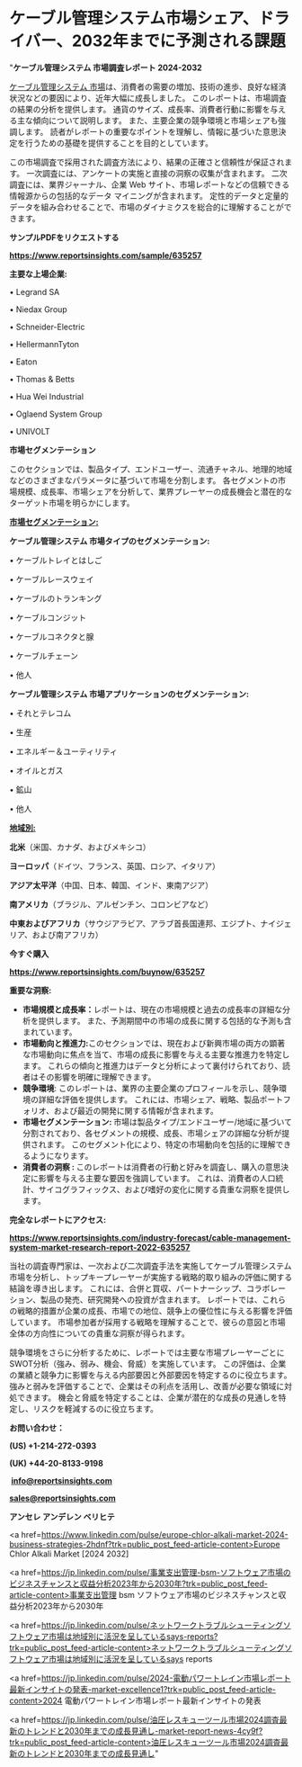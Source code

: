 # ケーブル管理システム市場シェア、ドライバー、2032年までに予測される課題

"<strong>ケーブル管理システム 市場調査レポート 2024-2032</strong>

<a href=https://www.reportsinsights.com/sample/635257>ケーブル管理システム 市場</a>は、消費者の需要の増加、技術の進歩、良好な経済状況などの要因により、近年大幅に成長しました。 このレポートは、市場調査の結果の分析を提供します。 通貨のサイズ、成長率、消費者行動に影響を与える主な傾向について説明します。 また、主要企業の競争環境と市場シェアも強調します。 読者がレポートの重要なポイントを理解し、情報に基づいた意思決定を行うための基礎を提供することを目的としています。

この市場調査で採用された調査方法により、結果の正確さと信頼性が保証されます。 一次調査には、アンケートの実施と直接の洞察の収集が含まれます。 二次調査には、業界ジャーナル、企業 Web サイト、市場レポートなどの信頼できる情報源からの包括的なデータ マイニングが含まれます。 定性的データと定量的データを組み合わせることで、市場のダイナミクスを総合的に理解することができます。

<strong><b>サンプルPDFをリクエストする</b></strong>

<a href=https://www.reportsinsights.com/sample/635257><strong><u>https://www.reportsinsights.com/sample/635257</u></strong></a>

<strong>主要な上場企業:</strong>

• Legrand SA

• Niedax Group

• Schneider-Electric

• HellermannTyton

• Eaton

• Thomas & Betts

• Hua Wei Industrial

• Oglaend System Group

• UNIVOLT

<strong>市場セグメンテーション</strong>

このセクションでは、製品タイプ、エンドユーザー、流通チャネル、地理的地域などのさまざまなパラメータに基づいて市場を分割します。 各セグメントの市場規模、成長率、市場シェアを分析して、業界プレーヤーの成長機会と潜在的なターゲット市場を明らかにします。

<strong><u>市場セグメンテーション</u></strong><strong><u>:</u></strong>

<strong>ケーブル管理システム 市場タイプのセグメンテーション:</strong>

• ケーブルトレイとはしご

• ケーブルレースウェイ

• ケーブルのトランキング

• ケーブルコンジット

• ケーブルコネクタと腺

• ケーブルチェーン

• 他人

<strong>ケーブル管理システム 市場アプリケーションのセグメンテーション:</strong>

• それとテレコム

• 生産

• エネルギー＆ユーティリティ

• オイルとガス

• 鉱山

• 他人

<strong><u>地域別</u></strong><strong><u>:</u></strong>

<strong>北米</strong>（米国、カナダ、およびメキシコ）

<strong>ヨーロッパ</strong>（ドイツ、フランス、英国、ロシア、イタリア）

<strong>アジア太平洋</strong>（中国、日本、韓国、インド、東南アジア）

<strong>南アメリカ</strong>（ブラジル、アルゼンチン、コロンビアなど）

<strong>中東およびアフリカ</strong>（サウジアラビア、アラブ首長国連邦、エジプト、ナイジェリア、および南アフリカ）

<strong>今すぐ購入</strong>

<a href=https://www.reportsinsights.com/buynow/635257><strong><u>https://www.reportsinsights.com/buynow/635257</u></strong></a>

<strong>重要な洞察:</strong>
<ul>
  <li><strong>市場規模と成長率：</strong>レポートは、現在の市場規模と過去の成長率の詳細な分析を提供します。 また、予測期間中の市場の成長に関する包括的な予測も含まれています。</li>
  <li><strong>市場動向と推進力:</strong>このセクションでは、現在および新興市場の両方の顕著な市場動向に焦点を当て、市場の成長に影響を与える主要な推進力を特定します。 これらの傾向と推進力はデータと分析によって裏付けられており、読者はその影響を明確に理解できます。</li>
  <li><strong>競争環境</strong>: このレポートは、業界の主要企業のプロフィールを示し、競争環境の詳細な評価を提供します。 これには、市場シェア、戦略、製品ポートフォリオ、および最近の開発に関する情報が含まれます。</li>
  <li><strong>市場セグメンテーション: </strong>市場は製品タイプ/エンドユーザー/地域に基づいて分割されており、各セグメントの規模、成長、市場シェアの詳細な分析が提供されます。 このセグメント化により、特定の市場動向を包括的に理解できるようになります。</li>
  <li><strong>消費者の洞察 : </strong>このレポートは消費者の行動と好みを調査し、購入の意思決定に影響を与える主要な要因を強調しています。 これは、消費者の人口統計、サイコグラフィックス、および嗜好の変化に関する貴重な洞察を提供します。</li>
</ul>
<strong>完全なレポートにアクセス:</strong>

<a href=https://www.reportsinsights.com/industry-forecast/cable-management-system-market-research-report-2022-635257><strong><u><b>https://www.reportsinsights.com/industry-forecast/cable-management-system-market-research-report-2022-635257</b></u></strong></a>

当社の調査専門家は、一次および二次調査手法を実施してケーブル管理システム市場を分析し、トップキープレーヤーが実施する戦略的取り組みの評価に関する結論を導き出します。 これには、合併と買収、パートナーシップ、コラボレーション、製品の発売、研究開発への投資が含まれます。 レポートでは、これらの戦略的措置が企業の成長、市場での地位、競争上の優位性に与える影響を評価しています。 市場参加者が採用する戦略を理解することで、彼らの意図と市場全体の方向性についての貴重な洞察が得られます。

競争環境をさらに分析するために、レポートでは主要な市場プレーヤーごとにSWOT分析（強み、弱み、機会、脅威）を実施しています。 この評価は、企業の業績と競争力に影響を与える内部要因と外部要因を特定するのに役立ちます。 強みと弱みを評価することで、企業はその利点を活用し、改善が必要な領域に対処できます。 機会と脅威を特定することは、企業が潜在的な成長の見通しを特定し、リスクを軽減するのに役立ちます。

<strong>お問い合わせ：</strong>

<strong>(US) +1-214-272-0393</strong>

<strong>(UK) +44-20-8133-9198</strong>

<strong> </strong><a href=info@reportsinsights.com><strong><u>info@reportsinsights.com</u></strong></a>

<a href=sales@reportsinsights.com><strong><u>sales@reportsinsights.com</u></strong></a>

<strong>アンセレ アンデレン ベリヒテ</strong>

<a href=https://www.linkedin.com/pulse/europe-chlor-alkali-market-2024-business-strategies-2hdnf?trk=public_post_feed-article-content>Europe Chlor Alkali Market [2024 2032]</a>

<a href=https://jp.linkedin.com/pulse/事業支出管理-bsm-ソフトウェア市場のビジネスチャンスと収益分析2023年から2030年?trk=public_post_feed-article-content>事業支出管理 bsm ソフトウェア市場のビジネスチャンスと収益分析2023年から2030年</a>

<a href=https://jp.linkedin.com/pulse/ネットワークトラブルシューティングソフトウェア市場は地域別に活況を呈しているsays-reports?trk=public_post_feed-article-content>ネットワークトラブルシューティングソフトウェア市場は地域別に活況を呈しているsays reports</a>

<a href=https://jp.linkedin.com/pulse/2024-電動パワートレイン市場レポート最新インサイトの発表-market-excellence1?trk=public_post_feed-article-content>2024 電動パワートレイン市場レポート最新インサイトの発表</a>

<a href=https://jp.linkedin.com/pulse/油圧レスキューツール市場2024調査最新のトレンドと2030年までの成長見通し-market-report-news-4cy9f?trk=public_post_feed-article-content>油圧レスキューツール市場2024調査最新のトレンドと2030年までの成長見通し</a>"
